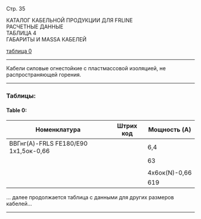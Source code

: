 Стр. 35

КАТАЛОГ КАБЕЛЬНОЙ ПРОДУКЦИИ ДЛЯ FRLINE  
РАСЧЕТНЫЕ ДАННЫЕ   
ТАБЛИЦА 4  
ГАБАРИТЫ И МАSSА КАБЕЛЕЙ  

[таблица 0](#7ce0ec38-6417-4675-9da9-c7bd5e0857cf)

---

Кабели силовые огнестойкие с пластмассовой изоляцией, не распространяющей горения.

---
### Таблицы:

#### Table 0:

| **Номенклатура** | **Штрих код** | **Мощность (A)** |
|------------------|---------------|-------------------|
| ВВГнг(A)-FRLS FE180/E90 1x1,5ок-0,66 |             |        6,4         |
|                         |             |      63           |
|                         |             |                  |
|                         |             |        4x6ок(N)-0,66 |       18,4          |
|                         |             |     619            |

... далее продолжается таблица с данными для других размеров кабелей...

---
